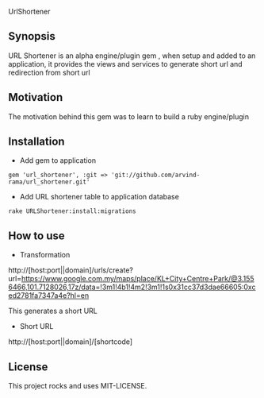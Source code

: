 UrlShortener

## Synopsis
URL Shortener is an alpha engine/plugin gem , when setup and added to an application, it provides the views and services to generate short url and redirection from short url


## Motivation

The motivation behind this gem was to learn to build a ruby engine/plugin

## Installation

* Add gem to application

```
gem 'url_shortener', :git => 'git://github.com/arvind-rama/url_shortener.git' 

```
* Add URL shortener table to application database

```
rake URLShortener:install:migrations
```

## How to use

* Transformation 

http://[host:port||domain]/urls/create?url=https://www.google.com.my/maps/place/KL+City+Centre+Park/@3.1556466,101.7128026,17z/data=!3m1!4b1!4m2!3m1!1s0x31cc37d3dae66605:0xced2781fa7347a4e?hl=en

This generates a short URL 

* Short URL

http://[host:port||domain]/[shortcode]


## License

This project rocks and uses MIT-LICENSE.
